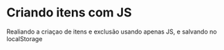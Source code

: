 # Criando itens com JS

Realiando a criaçao de itens e exclusão usando apenas JS, e salvando no localStorage
